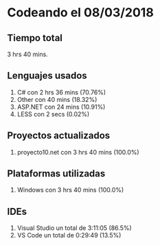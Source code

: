 # Codeando el 08/03/2018

## Tiempo total
3 hrs 40 mins.

## Lenguajes usados
1. C# con 2 hrs 36 mins (70.76%)
1. Other con 40 mins (18.32%)
1. ASP.NET con 24 mins (10.91%)
1. LESS con 2 secs (0.02%)

## Proyectos actualizados
1. proyecto10.net con 3 hrs 40 mins (100.0%)

## Plataformas utilizadas
1. Windows con 3 hrs 40 mins (100.0%)

## IDEs
1. Visual Studio un total de 3:11:05 (86.5%)
1. VS Code un total de 0:29:49 (13.5%)
